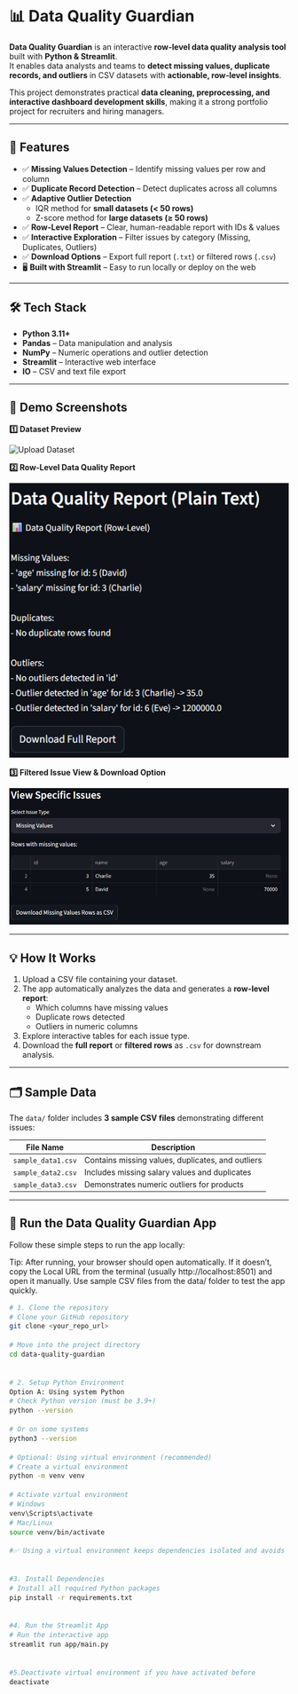 # 📊 Data Quality Guardian

**Data Quality Guardian** is an interactive **row-level data quality analysis tool** built with **Python & Streamlit**.  
It enables data analysts and teams to **detect missing values, duplicate records, and outliers** in CSV datasets with **actionable, row-level insights**.  

This project demonstrates practical **data cleaning, preprocessing, and interactive dashboard development skills**, making it a strong portfolio project for recruiters and hiring managers.  

---

## 🌟 Features

- ✅ **Missing Values Detection** – Identify missing values per row and column  
- ✅ **Duplicate Record Detection** – Detect duplicates across all columns  
- ✅ **Adaptive Outlier Detection**  
  - IQR method for **small datasets (< 50 rows)**  
  - Z-score method for **large datasets (≥ 50 rows)**  
- ✅ **Row-Level Report** – Clear, human-readable report with IDs & values  
- ✅ **Interactive Exploration** – Filter issues by category (Missing, Duplicates, Outliers)  
- ✅ **Download Options** – Export full report (`.txt`) or filtered rows (`.csv`)  
- 🖥️ **Built with Streamlit** – Easy to run locally or deploy on the web  

---


## 🛠️ Tech Stack

- **Python 3.11+**
- **Pandas** – Data manipulation and analysis  
- **NumPy** – Numeric operations and outlier detection  
- **Streamlit** – Interactive web interface  
- **IO** – CSV and text file export  

---

## 🎯 Demo Screenshots

**1️⃣ Dataset Preview**  

![Upload Dataset](assests/Dataset_Report.png)

**2️⃣ Row-Level Data Quality Report**  

![Data Quality Report](assests/Data_Quality.png)

**3️⃣ Filtered Issue View & Download Option**  

![Specific Issues](assests/Specific_Issues.png)


---

## 💡 How It Works

1. Upload a CSV file containing your dataset.  
2. The app automatically analyzes the data and generates a **row-level report**:  
   - Which columns have missing values  
   - Duplicate rows detected  
   - Outliers in numeric columns  
3. Explore interactive tables for each issue type.  
4. Download the **full report** or **filtered rows** as `.csv` for downstream analysis.

---

## 🗂️ Sample Data

The `data/` folder includes **3 sample CSV files** demonstrating different issues:

| File Name | Description |
|-----------|-------------|
| `sample_data1.csv` | Contains missing values, duplicates, and outliers |
| `sample_data2.csv` | Includes missing salary values and duplicates |
| `sample_data3.csv` | Demonstrates numeric outliers for products |

---


## 🚀 Run the Data Quality Guardian App

Follow these simple steps to run the app locally:

Tip: After running, your browser should open automatically.
If it doesn’t, copy the Local URL from the terminal (usually http://localhost:8501) and open it manually.
Use sample CSV files from the data/ folder to test the app quickly.


```bash
# 1. Clone the repository
# Clone your GitHub repository
git clone <your_repo_url>

# Move into the project directory
cd data-quality-guardian


# 2. Setup Python Environment
Option A: Using system Python
# Check Python version (must be 3.9+)
python --version

# Or on some systems
python3 --version

# Optional: Using virtual environment (recommended)
# Create a virtual environment
python -m venv venv

# Activate virtual environment
# Windows
venv\Scripts\activate
# Mac/Linux
source venv/bin/activate

#✅ Using a virtual environment keeps dependencies isolated and avoids conflicts.


#3. Install Dependencies
# Install all required Python packages
pip install -r requirements.txt


#4. Run the Streamlit App
# Run the interactive app
streamlit run app/main.py


#5.Deactivate virtual environment if you have activated before
deactivate


